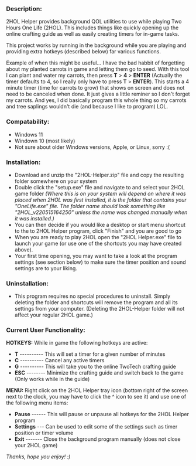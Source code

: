 ### Description:

2HOL Helper provides background QOL utilities to use while playing Two Hours One Life (2HOL). This includes things like quickly opening up the online crafting guide as well as easily creating timers for in-game tasks.

This project works by running in the background while you are playing and providing extra hotkeys (described below) far various functions.

Example of when this might be useful... I have the bad habbit of forgetting about my planted carrots in game and letting them go to seed. With this tool I can plant and water my carrots, then press **T** > **4** > **ENTER** (Actually the timer defaults to 4, so I really only have to press **T** > **ENTER**). This starts a 4 minute timer (time for carrots to grow) that shows on screen and does not need to be canceled when done. It just gives a little reminer so I don't forget my carrots. And yes, I did basically program this whole thing so my carrots and tree saplings wouldn't die (and because I like to program) LOL.


### Compatability:
- Windows 11
- Windown 10 (most likely)
- Not sure about older Windows versions, Apple, or Linux, sorry :(


### Installation:

- Download  and unzip the "2HOL-Helper.zip" file and copy the resulting folder somewhere on your system
- Double click the "setup.exe" file and navigate to and select your 2HOL game folder
	*(Where this is on your system will depend on where it was placed when 2HOL was first installed, it is the folder that contains your "OneLife.exe" file. The folder name should look something like "2HOL_v220515164250" unless the name was changed manually when it was installed.)*
- You can then decide if you would like a desktop or start menu shortcut to the to 2HOL Helper program, click "Finish" and you are good to go
- When you are ready to play 2HOL open the "2HOL Helper.exe" file to launch your game (or use one of the shortcuts you may have created above).
- Your first time opening, you may want to take a look at the program settings (see section below) to make sure the timer position and sound settings are to your liking.


### Uninstallation:

- This program requires no special procedures to uninstall. Simply deleting the folder and shortcuts will remove the program and all its settings from your computer. (Deleting the 2HOL-Helper folder will not affect your regular 2HOL game.)


### Current User Functionality:

**HOTKEYS:** While in game the following hotkeys are active:
- **T** ---------- This will set a timer for a given number of minutes
- **C** ---------- Cancel any active timers
- **G** ---------- This will take you to the online TwoTech crafting guide
- **ESC** -------- Minimize the crafting guide and switch back to the game (Only works while in the guide)

**MENU:** Right click on the 2HOL Helper tray icon (bottom right of the screen next to the clock, you may have to click the ^ icon to see it) and use one of the following menu items:
- **Pause** ------ This will pause or unpause all hotkeys for the 2HOL Helper program
- **Settings** --- Can be used to edit some of the settings such as timer position or timer volume
- **Exit** ------- Close the background program manually (does not close your 2HOL game)



*Thanks, hope you enjoy! :)*
